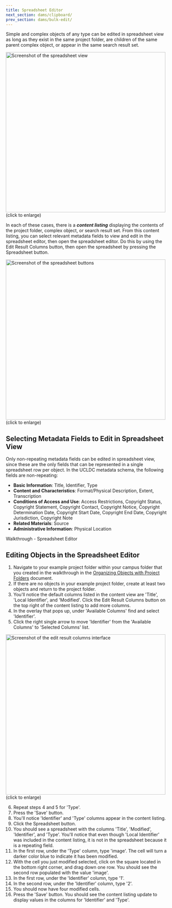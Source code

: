 ```yaml
---
title: Spreadsheet Editor
next_section: dams/clipboard/
prev_section: dams/bulk-edit/
---
```


Simple and complex objects of any type can be edited in spreadsheet view as long as they exist in the same project folder, are children of the same parent complex object, or appear in the same search result set. 

<a class="img-popup" href="{{ site.url }}{{ site.baseurl }}/images/spreadsheet-view.png">
  <img src="{{ site.url }}{{ site.baseurl }}/images/spreadsheet-view.png" alt="Screenshot of the spreadsheet view" style="width: 500px">
</a>
<br>(click to enlarge)

In each of these cases, there is a **_content listing_** displaying the contents of the project folder, complex object, or search result set. From this content listing, you can select relevant metadata fields to view and edit in the spreadsheet editor, then open the spreadsheet editor. Do this by using the Edit Result Columns button, then open the spreadsheet by pressing the Spreadsheet button. 

<a class="img-popup" href="{{ site.url }}{{ site.baseurl }}/images/spreadsheet-buttons.png">
  <img src="{{ site.url }}{{ site.baseurl }}/images/spreadsheet-buttons.png" alt="Screenshot of the spreadsheet buttons" style="width: 500px">
</a>
<br>(click to enlarge)

## Selecting Metadata Fields to Edit in Spreadsheet View

Only non-repeating metadata fields can be edited in spreadsheet view, since these are the only fields that can be represented in a single spreadsheet row per object. In the UCLDC metadata schema, the following fields are non-repeating: 

- **Basic Information**: Title, Identifier, Type 
- **Content and Characteristics**: Format/Physical Description, Extent, Transcription
- **Conditions of Access and Use**: Access Restrictions, Copyright Status, Copyright Statement, Copyright Contact, Copyright Notice, Copyright Determination Date, Copyright Start Date, Copyright End Date, Copyright Jurisdiction, Copyright Note
- **Related Materials**: Source
- **Administrative Information**: Physical Location

<div class="walkthrough new">Walkthrough - Spreadsheet Editor</div>

## Editing Objects in the Spreadsheet Editor

1. Navigate to your example project folder within your campus folder that you created in the walkthrough in the <a href="{{ site.url }}{{ site.baseurl}}/docs/dams/organization/">Organizing Objects with Project Folders</a> document. 
2. If there are no objects in your example project folder, create at least two objects and return to the project folder. 
3. You'll notice the default columns listed in the content view are 'Title', 'Local Identifier', and 'Modified'. Click the Edit Result Columns button on the top right of the content listing to add more columns. 
4. In the overlay that pops up, under 'Available Columns' find and select 'Identifier'. 
5. Click the right single arrow to move 'Identifier' from the 'Available Columns' to 'Selected Columns' list. 

<a class="img-popup" href="{{ site.url }}{{ site.baseurl }}/images/edit-results-columns.png">
  <img src="{{ site.url }}{{ site.baseurl }}/images/edit-results-columns.png" alt="Screenshot of the edit result columns interface" style="width: 500px">
</a>
<br>(click to enlarge)

<ol start="6">
<li>Repeat steps 4 and 5 for 'Type'. </li>
<li>Press the 'Save' button. </li>
<li>You'll notice 'Identifier' and 'Type' columns appear in the content listing. </li>
<li>Click the Spreadsheet button. </li>
<li>You should see a spreadsheet with the columns 'Title', 'Modified', 'Identifier', and 'Type'. You'll notice that even though 'Local Identifier' was included in the content listing, it is not in the spreadsheet because it is a repeating field. </li>
<li>In the first row, under the 'Type' column, type 'image'. The cell will turn a darker color blue to indicate it has been modified. </li>
<li>With the cell you just modified selected, click on the square located in the bottom right corner, and drag down one row. You should see the second row populated with the value 'image'. </li>
<li>In the first row, under the 'Identifier' column, type '1'. </li>
<li>In the second row, under the 'Identifier' column, type '2'. </li>
<li>You should now have four modified cells. </li>
<li>Press the 'Save' button. You should see the content listing update to display values in the columns for 'Identifier' and 'Type'. </li>
</ol>
